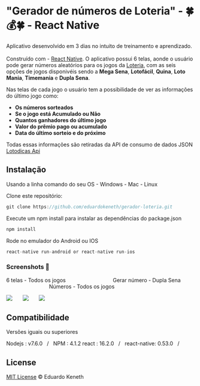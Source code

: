 # "Gerador de números de Loteria" - 🍀💰🍀 -  React Native

Aplicativo desenvolvido em 3 dias no intuito de treinamento e aprendizado.<br><br> Construído com - [React Native](https://facebook.github.io/react-native/). O aplicativo possui 6 telas, aonde o usuário pode gerar números aleatórios para os jogos da [Loteria](http://www.loterias.caixa.gov.br/wps/portal/loterias), com as seis opções de jogos disponivéis sendo a **Mega Sena**, **Lotofácil**, **Quina**, **Loto Mania**, **Timemania** e **Dupla Sena**.

Nas telas de cada jogo o usuário tem a possibilidade de ver as informações do último jogo como:

* **Os números sorteados**
* **Se o jogo está Acumulado ou Não**
* **Quantos ganhadores do último jogo**
* **Valor do prêmio pago ou acumulado**
* **Data do último sorteio e do próximo**

Todas essas informações são retiradas da API de consumo de dados JSON [Lotodicas Api](https://www.lotodicas.com.br/api)

## Instalação

Usando a linha comando do seu OS - Windows - Mac - Linux

Clone este repositório:
```js
git clone https://github.com/eduardokeneth/gerador-loteria.git
```

Execute um npm install para instalar as dependências do package.json
```js
npm install
```

Rode no emulador do Android ou IOS
```js
react-native run-android or react-native run-ios
```

### Screenshots 📱

6 telas - Todos os jogos &nbsp;&nbsp;&nbsp;&nbsp;&nbsp;&nbsp;&nbsp;&nbsp;&nbsp;&nbsp;&nbsp;&nbsp;&nbsp;&nbsp;&nbsp;&nbsp;&nbsp;&nbsp;&nbsp;&nbsp;&nbsp;&nbsp;&nbsp;&nbsp;&nbsp;&nbsp;&nbsp;&nbsp;&nbsp;&nbsp; Gerar número - Dupla Sena &nbsp;&nbsp;&nbsp;&nbsp;&nbsp;&nbsp;&nbsp;&nbsp;&nbsp;&nbsp;&nbsp;&nbsp;&nbsp;&nbsp;&nbsp;&nbsp;&nbsp;&nbsp;&nbsp;&nbsp;&nbsp;&nbsp;&nbsp;&nbsp;&nbsp;&nbsp;&nbsp;&nbsp; Números - Todos os jogos

![](https://media.giphy.com/media/7T2ypO6vuBrYdVxIkr/giphy.gif) &nbsp;&nbsp;&nbsp;&nbsp;&nbsp; ![](https://media.giphy.com/media/Scmd3UU4Bzt3Lt1tMs/giphy.gif) &nbsp;&nbsp;&nbsp;&nbsp;&nbsp; ![](https://media.giphy.com/media/kx7Xqhuvl6UDh694K9/giphy.gif)

## Compatibilidade
Versões iguais ou superiores

Nodejs : v7.6.0 &nbsp;&nbsp;/&nbsp;&nbsp; NPM : 4.1.2
react : 16.2.0 &nbsp;&nbsp;/&nbsp;&nbsp; react-native: 0.53.0 &nbsp;&nbsp;/&nbsp;&nbsp;

License
--------

[MIT License](https://github.com/eduardokeneth/gerador-loteria/blob/master/LICENSE.md) © Eduardo Keneth
